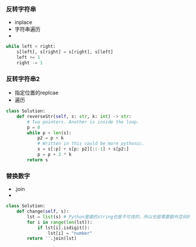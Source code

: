 ### 反转字符串
- inplace 
- 字符串遍历
- 
```python
while left < right:
    s[left], s[right] = s[right], s[left]
    left += 1
    right -= 1
```


### 反转字符串2
- 指定位置的replcae
- 遍历

```python
class Solution:
    def reverseStr(self, s: str, k: int) -> str:
        # Two pointers. Another is inside the loop.
        p = 0
        while p < len(s):
            p2 = p + k
            # Written in this could be more pythonic.
            s = s[:p] + s[p: p2][::-1] + s[p2:]
            p = p + 2 * k
        return s
```

### 替换数字
- .join
- 
```python
class Solution:
    def change(self, s):
        lst = list(s) # Python里面的string也是不可改的，所以也是需要额外空间的。空间复杂度：O(n)。
        for i in range(len(lst)):
            if lst[i].isdigit():
                lst[i] = "number"
        return ''.join(lst)
```